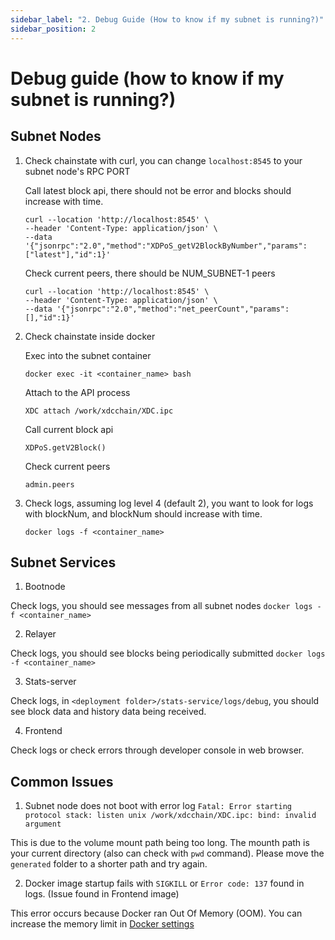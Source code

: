 ```yaml
---
sidebar_label: "2. Debug Guide (How to know if my subnet is running?)"
sidebar_position: 2
---
```


# Debug guide (how to know if my subnet is running?)
  ## Subnet Nodes

  1. Check chainstate with curl, you can change `localhost:8545` to your subnet node's RPC PORT
  
      Call latest block api, there should not be error and blocks should increase with time.

      ```
      curl --location 'http://localhost:8545' \
      --header 'Content-Type: application/json' \
      --data '{"jsonrpc":"2.0","method":"XDPoS_getV2BlockByNumber","params":["latest"],"id":1}'
      ```

      Check current peers, there should be NUM_SUBNET-1 peers
      
      ```
      curl --location 'http://localhost:8545' \
      --header 'Content-Type: application/json' \
      --data '{"jsonrpc":"2.0","method":"net_peerCount","params":[],"id":1}'
      ```

  2. Check chainstate inside docker

      Exec into the subnet container
      
      ```
      docker exec -it <container_name> bash
      ```

      Attach to the API process

      ```
      XDC attach /work/xdcchain/XDC.ipc
      ```

      Call current block api
        
      ```
      XDPoS.getV2Block()
      ```

      Check current peers

      ```
      admin.peers
      ```

  3. Check logs, assuming log level 4 (default 2), you want to look for logs with blockNum, and blockNum should increase with time.
      
      ```
      docker logs -f <container_name> 
      ```



  ## Subnet Services
  1. Bootnode

  Check logs, you should see messages from all subnet nodes
    ```
    docker logs -f <container_name> 
    ```

  2. Relayer 

  Check logs, you should see blocks being periodically submitted
    ```
    docker logs -f <container_name> 
    ```

  3. Stats-server

  Check logs, in `<deployment folder>/stats-service/logs/debug`, you should see block data and history data being received.
  
  4. Frontend

  Check logs or check errors through developer console in web browser.


  ## Common Issues

  1. Subnet node does not boot with error log `Fatal: Error starting protocol stack: listen unix /work/xdcchain/XDC.ipc: bind: invalid argument`

  This is due to the volume mount path being too long. The mounth path is your current directory (also can check with `pwd` command). Please move the `generated` folder to a shorter path and try again.

  2. Docker image startup fails with `SIGKILL` or `Error code: 137` found in logs. (Issue found in Frontend image)

  This error occurs because Docker ran Out Of Memory (OOM). You can increase the memory limit in [Docker settings](https://docs.docker.com/desktop/settings/mac/#:~:text=lower%20the%20number.-,Memory,-.%20By%20default%2C%20Docker)

